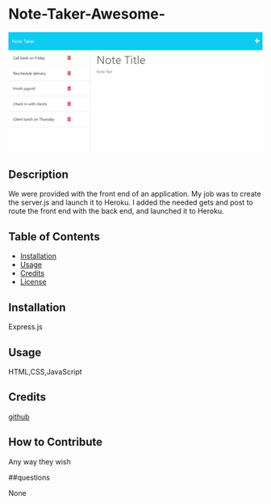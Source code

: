 # Note-Taker-Awesome-

![](Assets/11-express-homework-demo-01.png)


  ## Description
  
 We were provided with the front end of an application.  My job was to create the server.js and launch it to Heroku.  I added the needed  gets and post to route the front end with the back end, and launched it to Heroku.
  
  ## Table of Contents
  
  - [Installation](#installation)
  - [Usage](#usage)
  - [Credits](#credits)
  - [License](#license)
  
  ## Installation
  
 Express.js
  
  ## Usage
  
  HTML,CSS,JavaScript

  ## Credits
  
  [github](https://github.com/Childy77)
  
  
  ## How to Contribute
  
  Any way they wish
  

  ##questions

  None